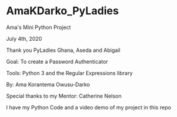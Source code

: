 # AmaKDarko_PyLadies
Ama's Mini Python Project

July 4th, 2020

Thank you PyLadies Ghana, Aseda and Abigail

Goal:  To create a Password Authenticator

Tools: Python 3 and the Regular Expressions library

By:   Ama Korantema Owusu-Darko

Special thanks to my Mentor:  Catherine Nelson

I have my Python Code and a video demo of my project in this repo


